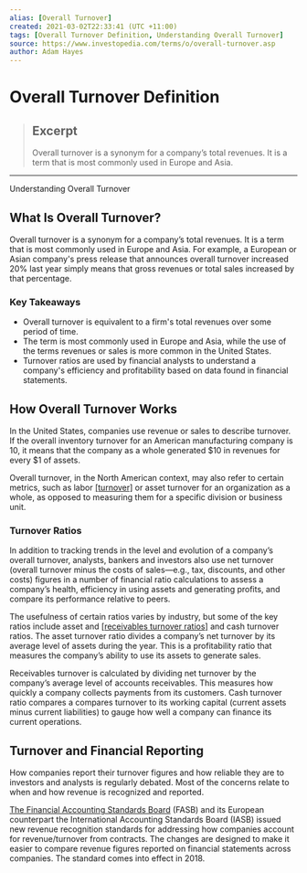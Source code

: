 ```yaml
---
alias: [Overall Turnover]
created: 2021-03-02T22:33:41 (UTC +11:00)
tags: [Overall Turnover Definition, Understanding Overall Turnover]
source: https://www.investopedia.com/terms/o/overall-turnover.asp
author: Adam Hayes
---
```


# Overall Turnover Definition

> ## Excerpt
> Overall turnover is a synonym for a company’s total revenues. It is a term that is most commonly used in Europe and Asia.

---

Understanding Overall Turnover
## What Is Overall Turnover?

Overall turnover is a synonym for a company’s total revenues. It is a term that is most commonly used in Europe and Asia. For example, a European or Asian company's press release that announces overall turnover increased 20% last year simply means that gross revenues or total sales increased by that percentage.

### Key Takeaways

-   Overall turnover is equivalent to a firm's total revenues over some period of time.
-   The term is most commonly used in Europe and Asia, while the use of the terms revenues or sales is more common in the United States.
-   Turnover ratios are used by financial analysts to understand a company's efficiency and profitability based on data found in financial statements.

## How Overall Turnover Works

In the United States, companies use revenue or sales to describe turnover. If the overall inventory turnover for an American manufacturing company is 10, it means that the company as a whole generated $10 in revenues for every $1 of assets.

Overall turnover, in the North American context, may also refer to certain metrics, such as labor [[turnover]](https://www.investopedia.com/terms/t/turnover.asp) or asset turnover for an organization as a whole, as opposed to measuring them for a specific division or business unit.

### Turnover Ratios

In addition to tracking trends in the level and evolution of a company’s overall turnover, analysts, bankers and investors also use net turnover (overall turnover minus the costs of sales—e.g., tax, discounts, and other costs) figures in a number of financial ratio calculations to assess a company’s health, efficiency in using assets and generating profits, and compare its performance relative to peers.

The usefulness of certain ratios varies by industry, but some of the key ratios include asset and [[receivables turnover ratios]](https://www.investopedia.com/terms/r/receivableturnoverratio.asp) and cash turnover ratios. The asset turnover ratio divides a company’s net turnover by its average level of assets during the year. This is a profitability ratio that measures the company’s ability to use its assets to generate sales.

Receivables turnover is calculated by dividing net turnover by the company’s average level of accounts receivables. This measures how quickly a company collects payments from its customers. Cash turnover ratio compares a compares turnover to its working capital (current assets minus current liabilities) to gauge how well a company can finance its current operations.

## Turnover and Financial Reporting

How companies report their turnover figures and how reliable they are to investors and analysts is regularly debated. Most of the concerns relate to when and how revenue is recognized and reported.

[The Financial Accounting Standards Board](https://www.investopedia.com/terms/f/fasb.asp) (FASB) and its European counterpart the International Accounting Standards Board (IASB) issued new revenue recognition standards for addressing how companies account for revenue/turnover from contracts. The changes are designed to make it easier to compare revenue figures reported on financial statements across companies. The standard comes into effect in 2018.
